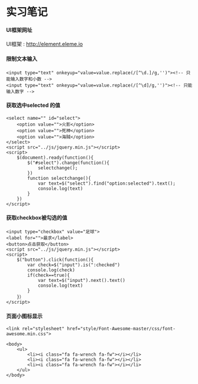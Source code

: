 # 实习笔记
#### UI框架网址
UI框架 : http://element.eleme.io
#### 限制文本输入
   
    <input type="text" onkeyup="value=value.replace(/[^\d.]/g,'')"><!-- 只能输入数字和小数 -->
    <input type="text" onkeyup="value=value.replace(/[^\d]/g,'')"><!-- 只能输入数字 -->

#### 获取选中selected 的值

    <select name="" id="select">
        <option value="">火影</option>
        <option value="">死神</option>
        <option value="">海贼</option>
    </select>
    <script src="../js/jquery.min.js"></script>
    <script>
        $(document).ready(function(){
            $("#select").change(function(){
                selectchange();
            })
            function selectchange(){
                var text=$("select").find("option:selected").text();
                console.log(text)
            }
        })
    </script>

#### 获取checkbox被勾选的值 

    <input type="checkbox" value="足球">
    <label for="">最求</label>
    <button>点击获取</button>
    <script src="../js/jquery.min.js"></script>
    <script>
        $("button").click(function(){
            var check=$("input").is(":checked")
            console.log(check)
            if(check==true){
                var text=$("input").next().text()
                console.log(text)
            }
        }） 
    </script>

#### 页面小图标显示

    <link rel="stylesheet" href="style/Font-Awesome-master/css/font-awesome.min.css">

    <body>
        <ul>
            <li><i class="fa fa-wrench fa-fw"></i></li>
            <li><i class="fa fa-wrench fa-fw"></i></li>
            <li><i class="fa fa-wrench fa-fw"></i></li>
        </ul>
    </body>
